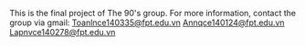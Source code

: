 This is the final project of The 90's group.
For more information, contact the group via gmail:
Toanlnce140335@fpt.edu.vn
Annqce140124@fpt.edu.vn
Lapnvce140278@fpt.edu.vn

